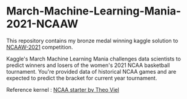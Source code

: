 # March-Machine-Learning-Mania-2021-NCAAW

This repository contains my bronze medal winning kaggle solution to [NCAAW-2021](https://www.kaggle.com/c/ncaaw-march-mania-2021) competition. 

Kaggle's March Machine Learning Mania challenges data scientists to predict winners and losers of the women's 2021 NCAA basketball tournament. You're provided data of historical NCAA games and are expected to predict the bracket for current year tournament. 

Reference kernel : [NCAA starter by Theo Viel](https://www.kaggle.com/theoviel/ncaa-starter-the-simpler-the-better)
